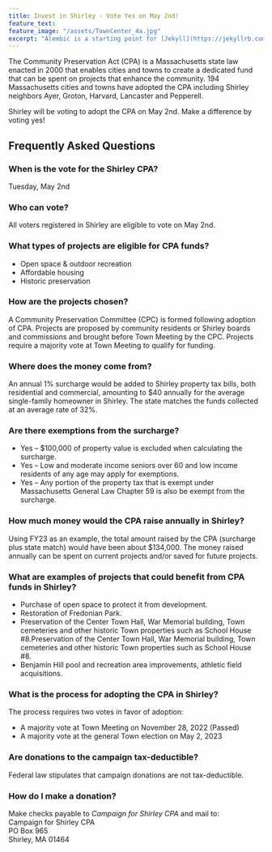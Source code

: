 ```yaml
---
title: Invest in Shirley - Vote Yes on May 2nd!
feature_text: 
feature_image: "/assets/TownCenter_4a.jpg"
excerpt: "Alembic is a starting point for [Jekyll](https://jekyllrb.com/) projects. Rather than starting from scratch, this boilerplate is designed to get the ball rolling immediately. Install it, configure it, tweak it, push it."
---
```


The Community Preservation Act (CPA) is a Massachusetts state law enacted in 2000 that enables cities and towns to create a dedicated fund that can be spent on projects that enhance the community. 194 Massachusetts cities and towns have adopted the CPA including Shirley neighbors Ayer, Groton, Harvard, Lancaster and Pepperell.

Shirley will be voting to adopt the CPA on May 2nd. Make a difference by voting yes!

## Frequently Asked Questions

### When is the vote for the Shirley CPA?

Tuesday, May 2nd

### Who can vote?

All voters registered in Shirley are eligible to vote on May 2nd. 

### What types of projects are eligible for CPA funds?

 - Open space & outdoor recreation
 - Affordable housing
 - Historic preservation

### How are the projects chosen?

A Community Preservation Committee (CPC) is formed following adoption of CPA. Projects are proposed by community residents or Shirley boards and commissions and brought before Town Meeting by the CPC. Projects require a majority vote at Town Meeting to qualify for funding.

### Where does the money come from?

An annual 1% surcharge would be added to Shirley property tax bills, both residential and commercial, amounting to $40 annually for the average single-family homeowner in Shirley. The state matches the funds collected at an average rate of 32%.

### Are there exemptions from the surcharge?

 - Yes – $100,000 of property value is excluded when calculating the surcharge.
 - Yes – Low and moderate income seniors over 60 and low income residents of any age may apply for exemptions.
 - Yes – Any portion of the property tax that is exempt under Massachusetts General Law Chapter 59 is also be exempt from the surcharge.

### How much money would the CPA raise annually in Shirley?

Using FY23 as an example, the total amount raised by the CPA (surcharge plus state match) would have been about $134,000. The money raised annually can be spent on current projects and/or saved for future projects.

### What are examples of projects that could benefit from CPA funds in Shirley?

 - Purchase of open space to protect it from development.
 - Restoration of Fredonian Park.
 - Preservation of the Center Town Hall, War Memorial building, Town cemeteries and other historic Town properties such as School House #8.Preservation of the Center Town Hall, War Memorial building, Town cemeteries and other historic Town properties such as School House #8.
 - Benjamin Hill pool and recreation area improvements, athletic field acquisitions.

### What is the process for adopting the CPA in Shirley?

The process requires two votes in favor of adoption:
 - A majority vote at Town Meeting on November 28, 2022 (Passed)
 - A majority vote at the general Town election on May 2, 2023

### Are donations to the campaign tax-deductible?

Federal law stipulates that campaign donations are not tax-deductible.

### How do I make a donation?

Make checks payable to *Campaign for Shirley CPA* and mail to:<br>
Campaign for Shirley CPA<br>
PO Box 965<br>
Shirley, MA  01464

